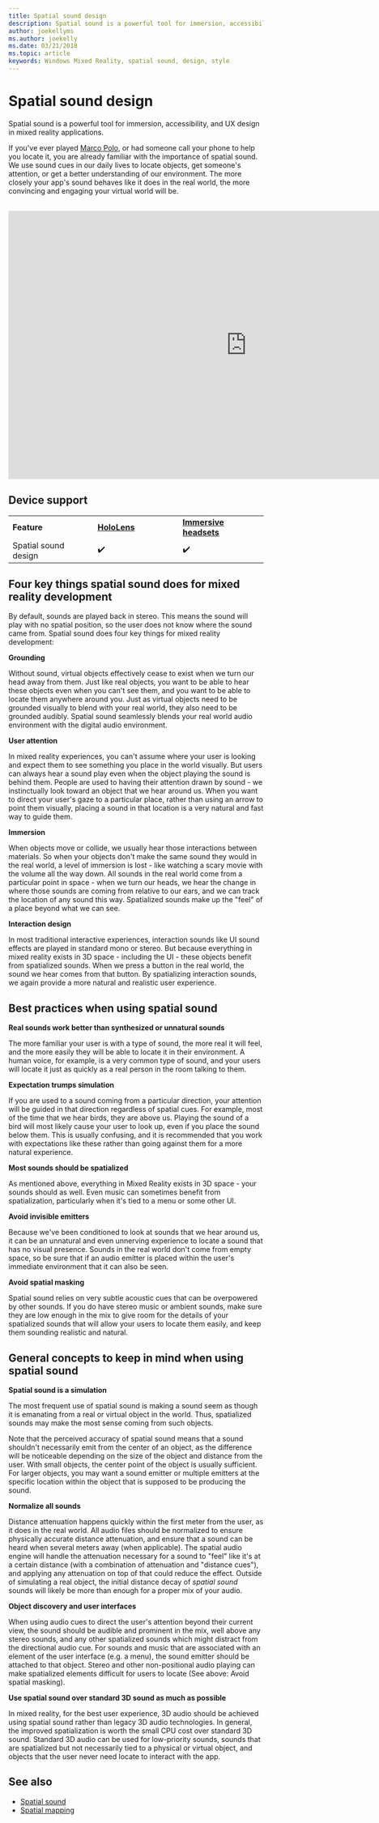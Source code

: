 ```yaml
---
title: Spatial sound design
description: Spatial sound is a powerful tool for immersion, accessibility, and UX design in mixed reality applications.
author: joekellyms
ms.author: joekelly
ms.date: 03/21/2018
ms.topic: article
keywords: Windows Mixed Reality, spatial sound, design, style
---
```




# Spatial sound design

Spatial sound is a powerful tool for immersion, accessibility, and UX design in mixed reality applications.

If you've ever played [Marco Polo](https://en.wikipedia.org/wiki/Marco_Polo_(game)), or had someone call your phone to help you locate it, you are already familiar with the importance of spatial sound. We use sound cues in our daily lives to locate objects, get someone's attention, or get a better understanding of our environment. The more closely your app's sound behaves like it does in the real world, the more convincing and engaging your virtual world will be.

<br>

<iframe width="940" height="530" src="https://www.youtube.com/embed/aB3TDjYklmo" frameborder="0" allow="accelerometer; autoplay; encrypted-media; gyroscope; picture-in-picture" allowfullscreen></iframe>

## Device support

<table>
    <colgroup>
    <col width="33%" />
    <col width="33%" />
    <col width="33%" />
    </colgroup>
    <tr>
        <td><strong>Feature</strong></td>
        <td><a href="hololens-hardware-details.md"><strong>HoloLens</strong></a></td>
        <td><a href="immersive-headset-hardware-details.md"><strong>Immersive headsets</strong></a></td>
    </tr>
     <tr>
        <td>Spatial sound design</td>
        <td>✔️</td>
        <td>✔️</td>
    </tr>
</table>


## Four key things spatial sound does for mixed reality development

By default, sounds are played back in stereo. This means the sound will play with no spatial position, so the user does not know where the sound came from. Spatial sound does four key things for mixed reality development:

**Grounding**

Without sound, virtual objects effectively cease to exist when we turn our head away from them. Just like real objects, you want to be able to hear these objects even when you can't see them, and you want to be able to locate them anywhere around you. Just as virtual objects need to be grounded visually to blend with your real world, they also need to be grounded audibly. Spatial sound seamlessly blends your real world audio environment with the digital audio environment.

**User attention**

In mixed reality experiences, you can't assume where your user is looking and expect them to see something you place in the world visually. But users can always hear a sound play even when the object playing the sound is behind them. People are used to having their attention drawn by sound - we instinctually look toward an object that we hear around us. When you want to direct your user's gaze to a particular place, rather than using an arrow to point them visually, placing a sound in that location is a very natural and fast way to guide them.

**Immersion**

When objects move or collide, we usually hear those interactions between materials. So when your objects don't make the same sound they would in the real world, a level of immersion is lost - like watching a scary movie with the volume all the way down. All sounds in the real world come from a particular point in space - when we turn our heads, we hear the change in where those sounds are coming from relative to our ears, and we can track the location of any sound this way. Spatialized sounds make up the "feel" of a place beyond what we can see.

**Interaction design**

In most traditional interactive experiences, interaction sounds like UI sound effects are played in standard mono or stereo. But because everything in mixed reality exists in 3D space - including the UI - these objects benefit from spatialized sounds. When we press a button in the real world, the sound we hear comes from that button. By spatializing interaction sounds, we again provide a more natural and realistic user experience.

## Best practices when using spatial sound

**Real sounds work better than synthesized or unnatural sounds**

The more familiar your user is with a type of sound, the more real it will feel, and the more easily they will be able to locate it in their environment. A human voice, for example, is a very common type of sound, and your users will locate it just as quickly as a real person in the room talking to them.

**Expectation trumps simulation**

If you are used to a sound coming from a particular direction, your attention will be guided in that direction regardless of spatial cues. For example, most of the time that we hear birds, they are above us. Playing the sound of a bird will most likely cause your user to look up, even if you place the sound below them. This is usually confusing, and it is recommended that you work with expectations like these rather than going against them for a more natural experience.

**Most sounds should be spatialized**

As mentioned above, everything in Mixed Reality exists in 3D space - your sounds should as well. Even music can sometimes benefit from spatialization, particularly when it's tied to a menu or some other UI.

**Avoid invisible emitters**

Because we've been conditioned to look at sounds that we hear around us, it can be an unnatural and even unnerving experience to locate a sound that has no visual presence. Sounds in the real world don't come from empty space, so be sure that if an audio emitter is placed within the user's immediate environment that it can also be seen.

**Avoid spatial masking**

Spatial sound relies on very subtle acoustic cues that can be overpowered by other sounds. If you do have stereo music or ambient sounds, make sure they are low enough in the mix to give room for the details of your spatialized sounds that will allow your users to locate them easily, and keep them sounding realistic and natural.

## General concepts to keep in mind when using spatial sound

**Spatial sound is a simulation**

The most frequent use of spatial sound is making a sound seem as though it is emanating from a real or virtual object in the world. Thus, spatialized sounds may make the most sense coming from such objects.

Note that the perceived accuracy of spatial sound means that a sound shouldn't necessarily emit from the center of an object, as the difference will be noticeable depending on the size of the object and distance from the user. With small objects, the center point of the object is usually sufficient. For larger objects, you may want a sound emitter or multiple emitters at the specific location within the object that is supposed to be producing the sound.

**Normalize all sounds**

Distance attenuation happens quickly within the first meter from the user, as it does in the real world. All audio files should be normalized to ensure physically accurate distance attenuation, and ensure that a sound can be heard when several meters away (when applicable). The spatial audio engine will handle the attenuation necessary for a sound to "feel" like it's at a certain distance (with a combination of attenuation and "distance cues"), and applying any attenuation on top of that could reduce the effect. Outside of simulating a real object, the initial distance decay of *spatial sound* sounds will likely be more than enough for a proper mix of your audio.

**Object discovery and user interfaces**

When using audio cues to direct the user's attention beyond their current view, the sound should be audible and prominent in the mix, well above any stereo sounds, and any other spatialized sounds which might distract from the directional audio cue. For sounds and music that are associated with an element of the user interface (e.g. a menu), the sound emitter should be attached to that object. Stereo and other non-positional audio playing can make spatialized elements difficult for users to locate (See above: Avoid spatial masking).

**Use spatial sound over standard 3D sound as much as possible**

In mixed reality, for the best user experience, 3D audio should be achieved using spatial sound rather than legacy 3D audio technologies. In general, the improved spatialization is worth the small CPU cost over standard 3D sound. Standard 3D audio can be used for low-priority sounds, sounds that are spatialized but not necessarily tied to a physical or virtual object, and objects that the user never need locate to interact with the app.

## See also
* [Spatial sound](spatial-sound.md)
* [Spatial mapping](spatial-mapping.md)
